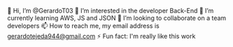 👋 Hi, I’m @GerardoT03
👀 I’m interested in the developer Back-End
🌱 I’m currently learning AWS, JS and JSON
💞️ I’m looking to collaborate on a team developers
📫 How to reach me, my email address is gerardotejeda944@gmail.com
⚡ Fun fact: I'm really like this work
